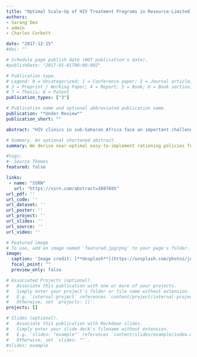 ```yaml
---
title: "Optimal Scale-Up of HIV Treatment Programs in Resource-Limited Settings Under Supply Uncertainty"
authors:
- Sarang Deo
- admin
- Charles Corbett

date: "2017-12-15"
#doi: ""

# Schedule page publish date (NOT publication's date).
#publishDate: "2017-01-01T00:00:00Z"

# Publication type.
# Legend: 0 = Uncategorized; 1 = Conference paper; 2 = Journal article;
# 3 = Preprint / Working Paper; 4 = Report; 5 = Book; 6 = Book section;
# 7 = Thesis; 8 = Patent
publication_types: ["3"]

# Publication name and optional abbreviated publication name.
publication: "*Under Review*"
publication_short: ""

abstract: "HIV clinics in sub-Saharan Africa face an important challenge of allocating scarce and unreliable supply of antiretroviral drugs (ARVs) among new patients (treatment initiation) and patients already on treatment (treatment continuation). The key trade-off underlying this allocation is between the marginal health benefit obtained by initiating an untreated patient on treatment and that obtained by avoiding treatment interruption of a treated patient. Existing national level policies on ARV allocation, based on socioeconomic and demographic criteria, are qualitative and of limited utility in providing quantitative guidance on scaling up of treatment programs at individual clinics. Moreover, the trade-off involved in clinic level allocation decisions has not been studied in the clinical literature, which focuses either on the incremental value obtained from initiating treatment (over no treatment) or on the value of providing continuous treatment (over interrupted treatment) but not on the difference of the two. We cast the clinic’s problem as a stochastic dynamic program, derive the optimal policy structure for some special cases and use it to derive a practically relevant Two-Period heuristic. We conduct extensive numerical analysis to compare the performance of this heuristic with Safety-Stock heuristic widely used in practice. Not serving higher value patients (those already on treatment), to avoid interrupting their treatment in the future, might be optimal under some conditions. Performance of the Two-Period heuristic (within 5% of the upper bound) is significantly better than that of the Safety-Stock heuristic (as much as 20% lower than the upper bound) and is robust to misspecification of key problem parameters, which might be difficult to estimate. Our model can serve as a basis for developing a decision-support tool for clinics to design their ARV treatment program scale-up plans."

# Summary. An optional shortened abstract.
summary: We derive near-optimal easy-to-implement rationing policies for HIV antiretroviral drugs under supply certainty. 

#tags:
#- Source Themes
featured: false

links:
 - name: "SSRN"
   url: "https://ssrn.com/abstract=3087685"
url_pdf: ''
url_code: ''
url_dataset: ''
url_poster: ''
url_project: ''
url_slides: ''
url_source: ''
url_video: ''

# Featured image
# To use, add an image named `featured.jpg/png` to your page's folder. 
image:
  caption: 'Image credit: [**Unsplash**](https://unsplash.com/photos/jdD8gXaTZsc)'
  focal_point: ""
  preview_only: false

# Associated Projects (optional).
#   Associate this publication with one or more of your projects.
#   Simply enter your project's folder or file name without extension.
#   E.g. `internal-project` references `content/project/internal-project/index.md`.
#   Otherwise, set `projects: []`.
projects: []

# Slides (optional).
#   Associate this publication with Markdown slides.
#   Simply enter your slide deck's filename without extension.
#   E.g. `slides: "example"` references `content/slides/example/index.md`.
#   Otherwise, set `slides: ""`.
#slides: example
---
```



